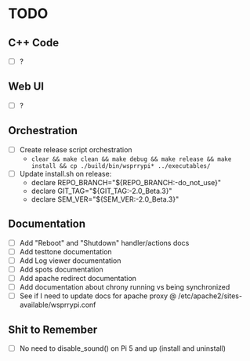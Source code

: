 # TODO

## C++ Code

- [ ] ?

## Web UI

- [ ] ?

## Orchestration

- [ ] Create release script orchestration
  - `clear && make clean && make debug && make release && make install && cp ./build/bin/wsprrypi* ../executables/`
- [ ] Update install.sh on release:
  - declare REPO_BRANCH="${REPO_BRANCH:-do_not_use}"
  - declare GIT_TAG="${GIT_TAG:-2.0_Beta.3}"
  - declare SEM_VER="${SEM_VER:-2.0_Beta.3}"

## Documentation

- [ ] Add "Reboot" and "Shutdown" handler/actions docs
- [ ] Add testtone documentation
- [ ] Add Log viewer documentation
- [ ] Add spots documentation
- [ ] Add apache redirect documentation
- [ ] Add documentation about chrony running vs being synchronized
- [ ] See if I need to update docs for apache proxy @ /etc/apache2/sites-available/wsprrypi.conf

## Shit to Remember

- [ ] No need to disable_sound() on Pi 5 and up (install and uninstall)
